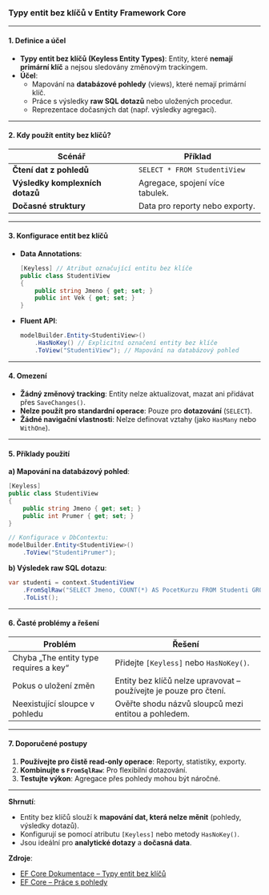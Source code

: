 
### Typy entit bez klíčů v Entity Framework Core

---

#### **1. Definice a účel**  

- **Typy entit bez klíčů (Keyless Entity Types)**: Entity, které **nemají primární klíč** a nejsou sledovány změnovým trackingem.  
- **Účel**:  
  - Mapování na **databázové pohledy** (views), které nemají primární klíč.  
  - Práce s výsledky **raw SQL dotazů** nebo uložených procedur.  
  - Reprezentace dočasných dat (např. výsledky agregací).  

---

#### **2. Kdy použít entity bez klíčů?**  

| **Scénář**                     | **Příklad**                          |  
|--------------------------------|--------------------------------------|  
| **Čtení dat z pohledů**        | `SELECT * FROM StudentiView`         |  
| **Výsledky komplexních dotazů** | Agregace, spojení více tabulek.      |  
| **Dočasné struktury**          | Data pro reporty nebo exporty.       |  

---

#### **3. Konfigurace entit bez klíčů**  

- **Data Annotations**:  
  ```csharp  
  [Keyless] // Atribut označující entitu bez klíče  
  public class StudentiView  
  {  
      public string Jmeno { get; set; }  
      public int Vek { get; set; }  
  }  
  ```  

- **Fluent API**:  
  ```csharp  
  modelBuilder.Entity<StudentiView>()  
      .HasNoKey() // Explicitní označení entity bez klíče  
      .ToView("StudentiView"); // Mapování na databázový pohled  
  ```  

---

#### **4. Omezení**  

- **Žádný změnový tracking**: Entity nelze aktualizovat, mazat ani přidávat přes `SaveChanges()`.  
- **Nelze použít pro standardní operace**: Pouze pro **dotazování** (`SELECT`).  
- **Žádné navigační vlastnosti**: Nelze definovat vztahy (jako `HasMany` nebo `WithOne`).  

---

#### **5. Příklady použití**  

**a) Mapování na databázový pohled**:  
```csharp  
[Keyless]  
public class StudentiView  
{  
    public string Jmeno { get; set; }  
    public int Prumer { get; set; }  
}  

// Konfigurace v DbContextu:  
modelBuilder.Entity<StudentiView>()  
    .ToView("StudentiPrumer");  
```  

**b) Výsledek raw SQL dotazu**:  
```csharp  
var studenti = context.StudentiView  
    .FromSqlRaw("SELECT Jmeno, COUNT(*) AS PocetKurzu FROM Studenti GROUP BY Jmeno")  
    .ToList();  
```  

---

#### **6. Časté problémy a řešení**  

| **Problém**                          | **Řešení**                                  |  
|--------------------------------------|---------------------------------------------|  
| Chyba „The entity type requires a key“ | Přidejte `[Keyless]` nebo `HasNoKey()`.     |  
| Pokus o uložení změn                 | Entity bez klíčů nelze upravovat – používejte je pouze pro čtení. |  
| Neexistující sloupce v pohledu       | Ověřte shodu názvů sloupců mezi entitou a pohledem. |  

---

#### **7. Doporučené postupy**  

1. **Používejte pro čistě read-only operace**: Reporty, statistiky, exporty.  
2. **Kombinujte s `FromSqlRaw`**: Pro flexibilní dotazování.  
3. **Testujte výkon**: Agregace přes pohledy mohou být náročné.  

---

**Shrnutí**:  
- Entity bez klíčů slouží k **mapování dat, která nelze měnit** (pohledy, výsledky dotazů).  
- Konfigurují se pomocí atributu `[Keyless]` nebo metody `HasNoKey()`.  
- Jsou ideální pro **analytické dotazy** a **dočasná data**.  

**Zdroje**:  
- [EF Core Dokumentace – Typy entit bez klíčů](https://learn.microsoft.com/en-us/ef/core/modeling/keyless-entity-types)  
- [EF Core – Práce s pohledy](https://learn.microsoft.com/en-us/ef/core/modeling/keyless-entity-types?tabs=fluent-api#mapping-to-a-sql-view)
